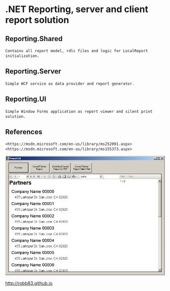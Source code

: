 # .NET Reporting, server and client report solution #

## Reporting.Shared ##

	Contains all report model, rdlc files and logic for LocalReport initialization.

## Reporting.Server ##

	Simple WCF service as data provider and report generator.

## Reporting.UI ##

	Simple Window Forms application as report viewer and silent print solution.

## References ##
	<https://msdn.microsoft.com/en-us/library/ms252091.aspx>
	<https://msdn.microsoft.com/en-us/library/ms155373.aspx>

![Application Screenshot](screen.png)

<http://robb83.github.io>